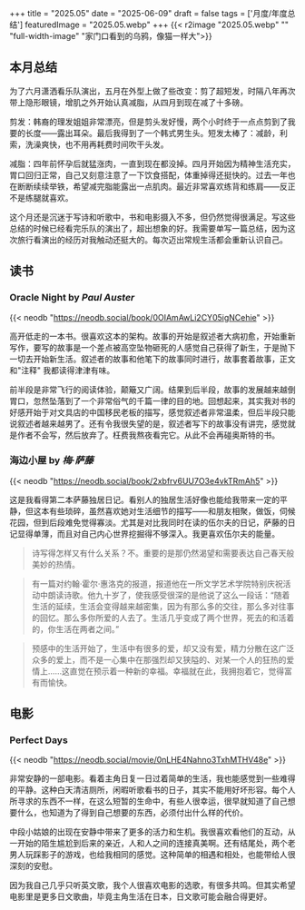 +++
title = "2025.05"
date = "2025-06-09"
draft = false
tags = ['月度/年度总结']
featuredImage = "2025.05.webp"
+++
{{< r2image "2025.05.webp" "" "full-width-image" "家门口看到的乌鸦，像猫一样大">}}

## 本月总结
为了六月潇洒看乐队演出，五月在外型上做了些改变：剪了超短发，时隔八年再次带上隐形眼镜，增肌之外开始认真减脂，从四月到现在减了十多磅。

剪发：韩裔的理发姐姐非常漂亮，但是剪头发好慢，两个小时终于一点点剪到了我要的长度——露出耳朵。最后我得到了一个韩式男生头。短发太棒了：减龄，利索，洗澡爽快，也不用再耗费时间吹干头发。

减脂：四年前怀孕后就猛涨肉，一直到现在都没掉。四月开始因为精神生活充实，胃口回归正常，自己又刻意注意了一下饮食搭配，体重掉得还挺快的。过去一年也在断断续续举铁，希望减完脂能露出一点肌肉。最近非常喜欢练背和练肩——反正不是练腿就喜欢。

这个月还是沉迷于写诗和听歌中，书和电影摄入不多，但仍然觉得很满足。写这些总结的时候已经看完乐队的演出了，超出想象的好。我需要单写一篇总结，因为这次旅行看演出的经历对我触动还挺大的。每次迈出常规生活都会重新认识自己。
## 读书
### Oracle Night by _Paul Auster_
{{< neodb "https://neodb.social/book/0OIAmAwLi2CY05igNCehie" >}}

高开低走的一本书。很喜欢这本的架构。故事的开始是叙述者大病初愈，开始重新写作，要写的故事是一个差点被高空坠物砸死的人感觉自己获得了新生，于是抛下一切去开始新生活。叙述者的故事和他笔下的故事同时进行，故事套着故事，正文和"注释" 我都读得津津有味。

前半段是非常飞行的阅读体验，颠簸又广阔。结果到后半段，故事的发展越来越倒胃口，忽然坠落到了一个非常俗气的千篇一律的目的地。回想起来，其实我对书的好感开始于对文具店的中国移民老板的描写，感觉叙述者非常温柔，但后半段只能说叙述者越来越男了。还有令我很失望的是，叙述者写下的故事没有讲完，感觉就是作者不会写，然后放弃了。枉费我熬夜看完它。从此不会再碰奥斯特的书。

### 海边小屋 by _梅·萨藤_ 
{{< neodb "https://neodb.social/book/2xbfrv6UU7O3e4vkTRmAh5" >}}

这是我看得第二本萨藤独居日记。看别人的独居生活好像也能给我带来一定的平静，但这本有些琐碎，虽然喜欢她对生活细节的描写——和朋友相聚，做饭，伺候花园，但到后段难免觉得寡淡。尤其是对比我同时在读的伍尔夫的日记，萨藤的日记显得单薄，而且对自己内心世界挖掘得不够深入。我更喜欢伍尔夫的能量。

> 诗写得怎样又有什么关系？不。重要的是那仍然渴望和需要表达自己春天般美妙的热情。 

> 有一篇对约翰·霍尔·惠洛克的报道，报道他在一所文学艺术学院特别庆祝活动中朗读诗歌。他九十岁了，使我感受很深的是他说了这么一段话：“随着生活的延续，生活会变得越来越密集，因为有那么多的交往，那么多对往事的回忆。那么多你所爱的人去了。生活几乎变成了两个世界，死去的和活着的，你生活在两者之间。”

>  预感中的生活开始了，生活中有很多的爱，却又没有爱，精力分散在这广泛众多的爱上，而不是一心集中在那强烈却又狭隘的、对某一个人的狂热的爱情上……这直觉在预示着一种新的幸福。幸福就在此，我拥抱着它，觉得富有而愉快。
>  
## 电影
### Perfect Days
{{< neodb "https://neodb.social/movie/0nLHE4Nahno3TxhMTHV48e" >}}

非常安静的一部电影。看着主角日复一日过着简单的生活，我也能感觉到一些难得的平静。这种白天清洁厕所，闲暇听歌看书的日子，其实不能用好坏形容。每个人所寻求的东西不一样，在这么短暂的生命中，有些人很幸运，很早就知道了自己想要什么，也知道为了得到自己想要的东西，必须付出什么样的代价。

中段小姑娘的出现在安静中带来了更多的活力和生机。我很喜欢看他们的互动，从一开始的陌生尴尬到后来的亲近，人和人之间的连接真美啊。还有结尾处，两个老男人玩踩影子的游戏，也给我相同的感觉。这种简单的相遇和相处，也能带给人很深刻的安慰。

因为我自己几乎只听英文歌，我个人很喜欢电影的选歌，有很多共鸣。但其实希望电影里是更多日文歌曲，毕竟主角生活在日本，日文歌可能会融合得更好。